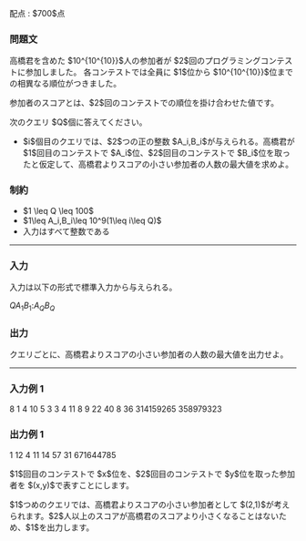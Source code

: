 
<div>

<span>

<span>

<p>
配点 : $700$点
</p>

<div>

<section>

### **問題文**

<p>
高橋君を含めた $10^{10^{10}}$人の参加者が $2$回のプログラミングコンテストに参加しました。
各コンテストでは全員に $1$位から $10^{10^{10}}$位までの相異なる順位がつきました。
</p>

<p>
参加者のスコアとは、$2$回のコンテストでの順位を掛け合わせた値です。
</p>

<p>
次のクエリ $Q$個に答えてください。
</p>

<ul>

<li>
$i$個目のクエリでは、$2$つの正の整数 $A_i,B_i$が与えられる。高橋君が $1$回目のコンテストで $A_i$位、$2$回目のコンテストで $B_i$位を取ったと仮定して、高橋君よりスコアの小さい参加者の人数の最大値を求めよ。
</li>

</ul>

</section>

</div>

<div>

<section>

### **制約**

<ul>

<li>
$1 \leq Q \leq 100$
</li>

<li>
$1\leq A_i,B_i\leq 10^9(1\leq i\leq Q)$
</li>

<li>
入力はすべて整数である
</li>

</ul>

</section>

</div>

---

<div>

<div>

<section>

### **入力**

<p>
入力は以下の形式で標準入力から与えられる。
</p>

<div>

$Q$$A_1$$B_1$$:$$A_Q$$B_Q$
</div>

</section>

</div>

<div>

<section>

### **出力**

<p>
クエリごとに、高橋君よりスコアの小さい参加者の人数の最大値を出力せよ。
</p>

</section>

</div>

</div>

---

<div>

<section>

### **入力例 1**

<div>

8
1 4
10 5
3 3
4 11
8 9
22 40
8 36
314159265 358979323

</div>

</section>

</div>

<div>

<section>

### **出力例 1**

<div>

1
12
4
11
14
57
31
671644785

</div>

<p>
$1$回目のコンテストで $x$位を、$2$回目のコンテストで $y$位を取った参加者を $(x,y)$で表すことにします。
</p>

<p>
$1$つめのクエリでは、高橋君よりスコアの小さい参加者として $(2,1)$が考えられます。$2$人以上のスコアが高橋君のスコアより小さくなることはないため、$1$を出力します。
</p>

</section>

</div>

</span>

</span>

</div>
